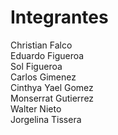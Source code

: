 # Integrantes


Christian Falco  
Eduardo Figueroa  
Sol Figueroa  
Carlos Gimenez  
Cinthya Yael Gomez  
Monserrat Gutierrez  
Walter Nieto  
Jorgelina Tissera  




